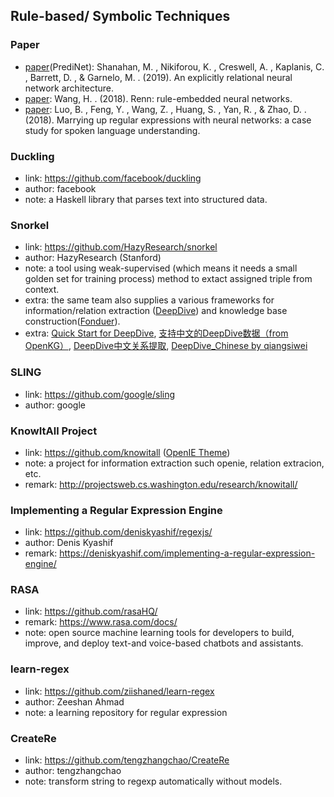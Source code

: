 ## **Rule-based/ Symbolic Techniques**

### Paper
  * [paper](https://arxiv.org/pdf/1905.10307.pdf)(PrediNet): Shanahan, M. , Nikiforou, K. , Creswell, A. , Kaplanis, C. , Barrett, D. , & Garnelo, M. . (2019). An explicitly relational neural network architecture.
  * [paper](https://arxiv.org/pdf/1801.09856.pdf): Wang, H. . (2018). Renn: rule-embedded neural networks.
  * [paper](https://arxiv.org/pdf/1805.05588.pdf): Luo, B. , Feng, Y. , Wang, Z. , Huang, S. , Yan, R. , & Zhao, D. . (2018). Marrying up regular expressions with neural networks: a case study for spoken language understanding.

### Duckling
  * link: https://github.com/facebook/duckling
  * author: facebook
  * note: a Haskell library that parses text into structured data.

### Snorkel
  * link: https://github.com/HazyResearch/snorkel
  * author: HazyResearch (Stanford)
  * note: a tool using weak-supervised (which means it needs a small golden set for training process) method to extact assigned triple from context.
  * extra: the same team also supplies a various frameworks for information/relation extraction ([DeepDive](https://github.com/HazyResearch/deepdive)) and knowledge base construction([Fonduer](https://github.com/HazyResearch/fonduer)).
  * extra: [Quick Start for DeepDive](http://deepdive.stanford.edu/quickstart), [支持中文的DeepDive数据（from OpenKG）](http://www.openkg.cn/dataset/cn-deepdive), [DeepDive中文关系提取](https://blog.csdn.net/whatwho_518/article/details/79467138), [DeepDive_Chinese by qiangsiwei](https://github.com/qiangsiwei/DeepDive_Chinese)

### SLING
  * link: https://github.com/google/sling
  * author: google

### KnowItAll Project
* link: https://github.com/knowitall ([OpenIE Theme](http://openie.allenai.org/))
* note: a project for information extraction such openie, relation extracion, etc.
* remark: http://projectsweb.cs.washington.edu/research/knowitall/

### Implementing a Regular Expression Engine
  * link: https://github.com/deniskyashif/regexjs/
  * author: Denis Kyashif
  * remark: https://deniskyashif.com/implementing-a-regular-expression-engine/
  
### RASA
  * link: https://github.com/rasaHQ/
  * remark: https://www.rasa.com/docs/
  * note: open source machine learning tools for developers to build, improve, and deploy text-and voice-based chatbots and assistants.

### learn-regex
  * link: https://github.com/ziishaned/learn-regex
  * author: Zeeshan Ahmad 
  * note: a learning repository for regular expression
  
### CreateRe
  * link: https://github.com/tengzhangchao/CreateRe
  * author: tengzhangchao
  * note: transform string to regexp automatically without models.
  
 
